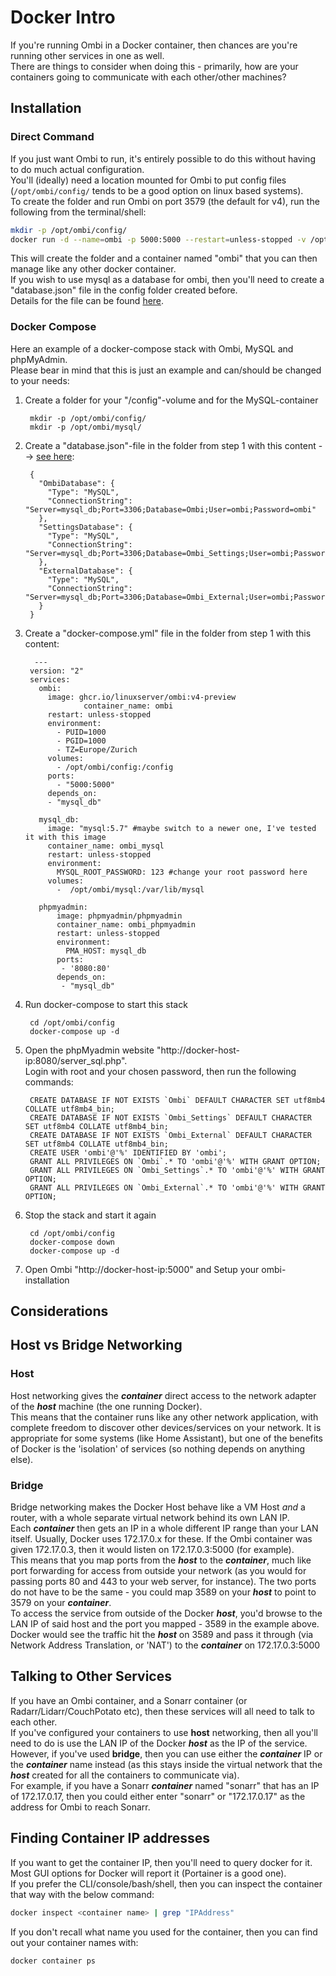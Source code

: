 # Docker Intro

If you're running Ombi in a Docker container, then chances are you're running other services in one as well.  
There are things to consider when doing this - primarily, how are your containers going to communicate with each other/other machines?  

## Installation

### Direct Command

If you just want Ombi to run, it's entirely possible to do this without having to do much actual configuration.  
You'll (ideally) need a location mounted for Ombi to put config files (`/opt/ombi/config/` tends to be a good option on linux based systems).  
To create the folder and run Ombi on port 3579 (the default for v4), run the following from the terminal/shell:  

```bash
mkdir -p /opt/ombi/config/
docker run -d --name=ombi -p 5000:5000 --restart=unless-stopped -v /opt/ombi/config:/config linuxserver/ombi:development
```

This will create the folder and a container named "ombi" that you can then manage like any other docker container.  
If you wish to use mysql as a database for ombi, then you'll need to create a "database.json" file in the config folder created before.  
Details for the file can be found [here](../alternate-databases).  

### Docker Compose

Here an example of a docker-compose stack with Ombi, MySQL and phpMyAdmin.  
Please bear in mind that this is just an example and can/should be changed to your needs:  

1. Create a folder for your "/config"-volume and for the MySQL-container  

        mkdir -p /opt/ombi/config/
        mkdir -p /opt/ombi/mysql/

1. Create a "database.json"-file in the folder from step 1 with this content --> [see here](../alternate-databases):

        {
          "OmbiDatabase": {
            "Type": "MySQL",
            "ConnectionString": "Server=mysql_db;Port=3306;Database=Ombi;User=ombi;Password=ombi"
          },
          "SettingsDatabase": {
            "Type": "MySQL",
            "ConnectionString": "Server=mysql_db;Port=3306;Database=Ombi_Settings;User=ombi;Password=ombi"
          },
          "ExternalDatabase": {
            "Type": "MySQL",
            "ConnectionString": "Server=mysql_db;Port=3306;Database=Ombi_External;User=ombi;Password=ombi"
          }
        }

1. Create a "docker-compose.yml" file in the folder from step 1 with this content:

         ---
        version: "2"
        services:
          ombi:
            image: ghcr.io/linuxserver/ombi:v4-preview
                    container_name: ombi
            restart: unless-stopped
            environment:
              - PUID=1000
              - PGID=1000
              - TZ=Europe/Zurich
            volumes:
              - /opt/ombi/config:/config
            ports:
              - "5000:5000"
            depends_on:
            - "mysql_db"

          mysql_db:
            image: "mysql:5.7" #maybe switch to a newer one, I've tested it with this image
            container_name: ombi_mysql
            restart: unless-stopped
            environment:
              MYSQL_ROOT_PASSWORD: 123 #change your root password here
            volumes:
              -  /opt/ombi/mysql:/var/lib/mysql

          phpmyadmin:
              image: phpmyadmin/phpmyadmin
              container_name: ombi_phpmyadmin
              restart: unless-stopped
              environment:
                PMA_HOST: mysql_db
              ports:
               - '8080:80'
              depends_on:
               - "mysql_db"

1. Run docker-compose to start this stack

        cd /opt/ombi/config
        docker-compose up -d

1. Open the phpMyadmin website "http://docker-host-ip:8080/server_sql.php".  
Login with root and your chosen password, then run the following commands:

        CREATE DATABASE IF NOT EXISTS `Ombi` DEFAULT CHARACTER SET utf8mb4 COLLATE utf8mb4_bin;
        CREATE DATABASE IF NOT EXISTS `Ombi_Settings` DEFAULT CHARACTER SET utf8mb4 COLLATE utf8mb4_bin;
        CREATE DATABASE IF NOT EXISTS `Ombi_External` DEFAULT CHARACTER SET utf8mb4 COLLATE utf8mb4_bin;
        CREATE USER 'ombi'@'%' IDENTIFIED BY 'ombi';
        GRANT ALL PRIVILEGES ON `Ombi`.* TO 'ombi'@'%' WITH GRANT OPTION;
        GRANT ALL PRIVILEGES ON `Ombi_Settings`.* TO 'ombi'@'%' WITH GRANT OPTION;
        GRANT ALL PRIVILEGES ON `Ombi_External`.* TO 'ombi'@'%' WITH GRANT OPTION;

1. Stop the stack and start it again

        cd /opt/ombi/config
        docker-compose down 
        docker-compose up -d

1. Open Ombi "http://docker-host-ip:5000" and Setup your ombi-installation

## Considerations

## Host vs Bridge Networking

### Host

Host networking gives the *__container__* direct access to the network adapter of the *__host__* machine (the one running Docker).  
This means that the container runs like any other network application, with complete freedom to discover other devices/services on your network. It is appropriate for some systems (like Home Assistant), but one of the benefits of Docker is the 'isolation' of services (so nothing depends on anything else).  

### Bridge

Bridge networking makes the Docker Host behave like a VM Host *and* a router, with a whole separate virtual network behind its own LAN IP.  
Each *__container__* then gets an IP in a whole different IP range than your LAN itself. Usually, Docker uses 172.17.0.x for these. If the Ombi container was given 172.17.0.3, then it would listen on 172.17.0.3:5000 (for example).  
This means that you map ports from the *__host__* to the *__container__*, much like port forwarding for access from outside your network (as you would for passing ports 80 and 443 to your web server, for instance). The two ports do not have to be the same - you could map 3589 on your *__host__* to point to 3579 on your *__container__*.  
To access the service from outside of the Docker *__host__*, you'd browse to the LAN IP of said host and the port you mapped - 3589 in the example above. Docker would see the traffic hit the *__host__* on 3589 and pass it through (via Network Address Translation, or 'NAT') to the *__container__* on 172.17.0.3:5000

## Talking to Other Services

If you have an Ombi container, and a Sonarr container (or Radarr/Lidarr/CouchPotato etc), then these services will all need to talk to each other.  
If you've configured your containers to use __host__ networking, then all you'll need to do is use the LAN IP of the Docker *__host__* as the IP of the service.  
However, if you've used __bridge__, then you can use either the *__container__* IP or the *__container__* name instead (as this stays inside the virtual network that the *__host__* created for all the containers to communicate via).  
For example, if you have a Sonarr *__container__* named "sonarr" that has an IP of 172.17.0.17, then you could either enter "sonarr" or "172.17.0.17" as the address for Ombi to reach Sonarr.  

## Finding Container IP addresses

If you want to get the container IP, then you'll need to query docker for it.  
Most GUI options for Docker will report it (Portainer is a good one).  
If you prefer the CLI/console/bash/shell, then you can inspect the container that way with the below command:

``` bash
docker inspect <container name> | grep "IPAddress"
```

If you don't recall what name you used for the container, then you can find out your container names with:

``` bash
docker container ps
```
